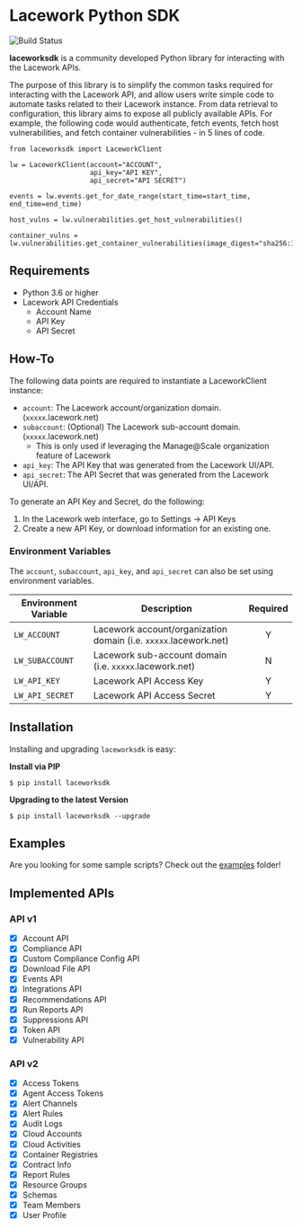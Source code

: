# Lacework Python SDK

![Build Status](https://github.com/lacework/python-sdk/actions/workflows/python-test.yml/badge.svg)

**laceworksdk** is a community developed Python library for interacting with the Lacework APIs.

The purpose of this library is to simplify the common tasks required for interacting with the Lacework API, and allow
users write simple code to automate tasks related to their Lacework instance. From data retrieval to configuration,
this library aims to expose all publicly available APIs. For example, the following code would authenticate,
fetch events, fetch host vulnerabilities, and fetch container vulnerabilities - in 5 lines of code.

```
from laceworksdk import LaceworkClient

lw = LaceworkClient(account="ACCOUNT",
                    api_key="API KEY",
                    api_secret="API SECRET")

events = lw.events.get_for_date_range(start_time=start_time, end_time=end_time)

host_vulns = lw.vulnerabilities.get_host_vulnerabilities()

container_vulns = lw.vulnerabilities.get_container_vulnerabilities(image_digest="sha256:123")
```

## Requirements

- Python 3.6 or higher
- Lacework API Credentials
  - Account Name
  - API Key
  - API Secret

## How-To

The following data points are required to instantiate a LaceworkClient instance:

- `account`: The Lacework account/organization domain. (`xxxxx`.lacework.net)
- `subaccount`: (Optional) The Lacework sub-account domain. (`xxxxx`.lacework.net)
  - This is only used if leveraging the Manage@Scale organization feature of Lacework
- `api_key`: The API Key that was generated from the Lacework UI/API.
- `api_secret`: The API Secret that was generated from the Lacework UI/API.

To generate an API Key and Secret, do the following:

1.  In the Lacework web interface, go to Settings -> API Keys
2.  Create a new API Key, or download information for an existing one.

### Environment Variables

The `account`, `subaccount`, `api_key`, and `api_secret` can also be set using environment variables.

| Environment Variable | Description                                                      | Required |
| -------------------- | ---------------------------------------------------------------- | :------: |
| `LW_ACCOUNT`         | Lacework account/organization domain (i.e. `xxxxx`.lacework.net) |    Y     |
| `LW_SUBACCOUNT`      | Lacework sub-account domain (i.e. `xxxxx`.lacework.net)          |    N     |
| `LW_API_KEY`         | Lacework API Access Key                                          |    Y     |
| `LW_API_SECRET`      | Lacework API Access Secret                                       |    Y     |

## Installation

Installing and upgrading `laceworksdk` is easy:

**Install via PIP**

`$ pip install laceworksdk`

**Upgrading to the latest Version**

`$ pip install laceworksdk --upgrade`

## Examples

Are you looking for some sample scripts? Check out the [examples](examples/) folder!

## Implemented APIs

### API v1

- [x] Account API
- [x] Compliance API
- [x] Custom Compliance Config API
- [x] Download File API
- [x] Events API
- [x] Integrations API
- [x] Recommendations API
- [x] Run Reports API
- [x] Suppressions API
- [x] Token API
- [x] Vulnerability API

### API v2

- [x] Access Tokens
- [x] Agent Access Tokens
- [x] Alert Channels
- [x] Alert Rules
- [x] Audit Logs
- [x] Cloud Accounts
- [x] Cloud Activities
- [x] Container Registries
- [x] Contract Info
- [x] Report Rules
- [x] Resource Groups
- [x] Schemas
- [x] Team Members
- [x] User Profile
